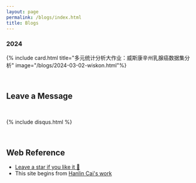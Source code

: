 ```yaml
---
layout: page
permalink: /blogs/index.html
title: Blogs
---
```



### 2024

<!-- {% include card.html title="多元统计分析大作业：威斯康辛州乳腺癌数据集分析" content="博客内容简介" url="/blogs/2024-03-02-wiskon.html" %}

{% include card.html title="图像处理与分析大作业" content="博客内容简介博客内容简介博客内容简介博客内容简介博客内容简介博客内容简介" url="/blogs/2024-03-03-image-process-course.html" %} -->

{% include card.html 
title="多元统计分析大作业：威斯康辛州乳腺癌数据集分析" 
image="/blogs/2024-03-02-wiskon.html"%}



<br>

## Leave a Message

<br>

{% include disqus.html %} 

<br>

## Web Reference

- [Leave a star if you like it 🥰](https://github.com/SirryChen/SirryChen.github.io) 
- This site begins from [Hanlin Cai's work](https://github.com/GuangLun2000/GuangLun2000.github.io)
